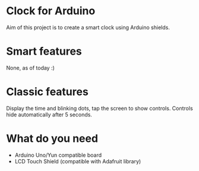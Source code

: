 # Clock for Arduino
Aim of this project is to create a smart clock using Arduino shields.

# Smart features
None, as of today :)

# Classic features
Display the time and blinking dots, tap the screen to show controls. Controls hide automatically after 5 seconds.

# What do you need
* Arduino Uno/Yun compatible board
* LCD Touch Shield (compatible with Adafruit library)
